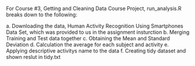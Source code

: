 For Course #3, Getting and Cleaning Data Course Project, run_analysis.R breaks down to the following:

a. Downloading the data, Human Activity Recognition Using Smartphones Data Set, which was provided to us in the assignment insturction
b. Merging Training and Test data together
c. Obtaining the Mean and Standard Deviation
d. Calculation the average for each subject and activity
e. Applying descriptive activitys name to the data
f. Creating tidy dataset and shown reslut in tidy.txt
